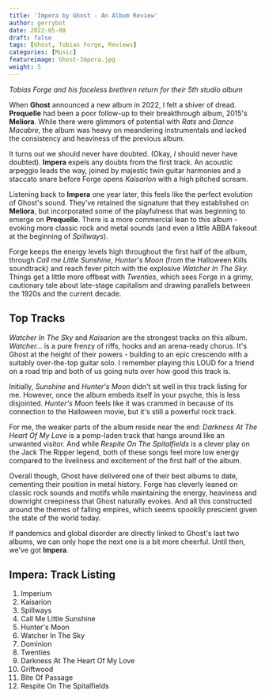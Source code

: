 ```yaml
---
title: 'Impera by Ghost - An Album Review'
author: gerrybot
date: 2022-05-08
draft: false
tags: [Ghost, Tobias Forge, Reviews]
categories: [Music]
featureimage: Ghost-Impera.jpg
weight: 5
---
```

_Tobias Forge and his faceless brethren return for their 5th studio album_ 
<!--more-->

When **Ghost** announced a new album in 2022, I felt a shiver of dread. **Prequelle** had been a poor follow-up to their breakthrough album, 2015's **Meliora**. While there were glimmers of potential with *Rats* and *Dance Macabre*, the album was heavy on meandering instrumentals and lacked the consistency and heaviness of the previous album.

It turns out we should never have doubted. (Okay, *I* should never have doubted). **Impera** expels any doubts from the first track. An acoustic arpeggio leads the way, joined by majestic twin guitar harmonies and a staccato snare before Forge opens *Kaisarion* with a high pitched scream. 

Listening back to **Impera** one year later, this feels like the perfect evolution of Ghost's sound. They've retained the signature that they established on **Meliora**, but incorporated some of the playfulness that was beginning to emerge on **Prequelle**. There is a more commercial lean to this album - evoking more classic rock and metal sounds (and even a little ABBA fakeout at the beginning of *Spillways*).

Forge keeps the energy levels high throughout the first half of the album, through *Call me Little Sunshine*, *Hunter's Moon* (from the Halloween Kills soundtrack) and reach fever pitch with the explosive *Watcher In The Sky*. Things get a little more offbeat with *Twenties*, which sees Forge in a grimy, cautionary tale about late-stage capitalism and drawing parallels between the 1920s and the current decade.

## Top Tracks

*Watcher In The Sky* and *Kaisarion* are the strongest tracks on this album. *Watcher...* is a pure frenzy of riffs, hooks and an arena-ready chorus. It's Ghost at the height of their powers - building to an epic crescendo with a suitably over-the-top guitar solo. I remember playing this LOUD for a friend on a road trip and both of us going nuts over how good this track is.

Initially, *Sunshine* and *Hunter's Moon* didn't sit well in this track listing for me. However, once the album embeds itself in your psyche, this is less disjointed. *Hunter's Moon* feels like it was crammed in because of its connection to the Halloween movie, but it's still a powerful rock track.

For me, the weaker parts of the album reside near the end: *Darkness At The Heart Of My Love* is a pomp-laden track that hangs around like an unwanted visitor. And while *Respite On The Spitalfields* is a clever play on the Jack The Ripper legend, both of these songs feel more low energy compared to the liveliness and excitement of the first half of the album.

Overall though, Ghost have delivered one of their best albums to date, cementing their position in metal history. Forge has cleverly leaned on classic rock sounds and motifs while maintaining the energy, heaviness and downright creepiness that Ghost naturally evokes. And all this constructed around the themes of falling empires, which seems spookily prescient given the state of the world today. 

If pandemics and global disorder are directly linked to Ghost's last two albums, we can only hope the next one is a bit more cheerful. Until then, we've got **Impera**.

## Impera: Track Listing

1. Imperium
2. Kaisarion
3. Spillways
4. Call Me Little Sunshine
5. Hunter's Moon
6. Watcher In The Sky
7. Dominion
8. Twenties
9. Darkness At The Heart Of My Love
10. Griftwood
11. Bite Of Passage
12. Respite On The Spitalfields